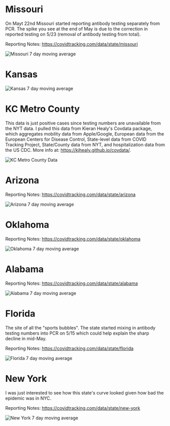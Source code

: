 
# Missouri

On Mayt 22nd Missouri started reporting antibody testing separately from PCR. The spike you see at the end of May is due to the correction in reported testing on 5/23 (removal of antibody testing from total).

Reporting Notes: https://covidtracking.com/data/state/missouri

![Missouri 7 day moving average](images/missouri.png)

# Kansas

![Kansas 7 day moving average](images/ks.png)

# KC Metro County

This data is just positive cases since testing numbers are unavailable from the NYT data. I pulled this data from Kieran Healy's Covdata package, which aggregates mobility data from Apple/Google, European data from the European Centers for Disease Control, State-level data from COVID Tracking Project, State/County data from NYT, and hospitalization data from the US CDC. More info at: https://kjhealy.github.io/covdata/.

![KC Metro County Data](images/metro_counties.png)

# Arizona

Reporting Notes: https://covidtracking.com/data/state/arizona


![Arizona 7 day moving average](images/az.png)

# Oklahoma

Reporting Notes: https://covidtracking.com/data/state/oklahoma


![Oklahoma 7 day moving average](images/ok.png)

# Alabama

Reporting Notes: https://covidtracking.com/data/state/alabama


![Alabama 7 day moving average](images/al.png)

# Florida

The site of all the "sports bubbles". The state started mixing in antibody testing numbers into PCR on 5/15 which could help explain the sharp decline in mid-May.

Reporting Notes: https://covidtracking.com/data/state/florida


![Florida 7 day moving average](images/fl.png)

# New York

I was just interested to see how this state's curve looked given how bad the epidemic was in NYC.

Reporting Notes: https://covidtracking.com/data/state/new-york


![New York 7 day moving average](images/ny.png)